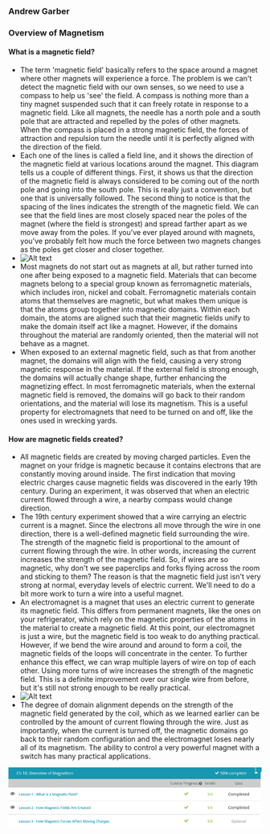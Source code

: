 ### Andrew Garber
### Overview of Magnetism

#### What is a magnetic field?
 - The term 'magnetic field' basically refers to the space around a magnet where other magnets will experience a force. The problem is we can't detect the magnetic field with our own senses, so we need to use a compass to help us 'see' the field. A compass is nothing more than a tiny magnet suspended such that it can freely rotate in response to a magnetic field. Like all magnets, the needle has a north pole and a south pole that are attracted and repelled by the poles of other magnets. When the compass is placed in a strong magnetic field, the forces of attraction and repulsion turn the needle until it is perfectly aligned with the direction of the field.
 - Each one of the lines is called a field line, and it shows the direction of the magnetic field at various locations around the magnet. This diagram tells us a couple of different things. First, it shows us that the direction of the magnetic field is always considered to be coming out of the north pole and going into the south pole. This is really just a convention, but one that is universally followed. The second thing to notice is that the spacing of the lines indicates the strength of the magnetic field. We can see that the field lines are most closely spaced near the poles of the magnet (where the field is strongest) and spread farther apart as we move away from the poles. If you've ever played around with magnets, you've probably felt how much the force between two magnets changes as the poles get closer and closer together.
 - ![Alt text](https://study.com/cimages/multimages/16/field-line-magnetic-field.jpg)
 - Most magnets do not start out as magnets at all, but rather turned into one after being exposed to a magnetic field. Materials that can become magnets belong to a special group known as ferromagnetic materials, which includes iron, nickel and cobalt. Ferromagnetic materials contain atoms that themselves are magnetic, but what makes them unique is that the atoms group together into magnetic domains. Within each domain, the atoms are aligned such that their magnetic fields unify to make the domain itself act like a magnet. However, if the domains throughout the material are randomly oriented, then the material will not behave as a magnet.
 - When exposed to an external magnetic field, such as that from another magnet, the domains will align with the field, causing a very strong magnetic response in the material. If the external field is strong enough, the domains will actually change shape, further enhancing the magnetizing effect. In most ferromagnetic materials, when the external magnetic field is removed, the domains will go back to their random orientations, and the material will lose its magnetism. This is a useful property for electromagnets that need to be turned on and off, like the ones used in wrecking yards.

#### How are magnetic fields created?
 - All magnetic fields are created by moving charged particles. Even the magnet on your fridge is magnetic because it contains electrons that are constantly moving around inside. The first indication that moving electric charges cause magnetic fields was discovered in the early 19th century. During an experiment, it was observed that when an electric current flowed through a wire, a nearby compass would change direction.
 - The 19th century experiment showed that a wire carrying an electric current is a magnet. Since the electrons all move through the wire in one direction, there is a well-defined magnetic field surrounding the wire. The strength of the magnetic field is proportional to the amount of current flowing through the wire. In other words, increasing the current increases the strength of the magnetic field. So, if wires are so magnetic, why don't we see paperclips and forks flying across the room and sticking to them? The reason is that the magnetic field just isn't very strong at normal, everyday levels of electric current. We'll need to do a bit more work to turn a wire into a useful magnet.
 - An electromagnet is a magnet that uses an electric current to generate its magnetic field. This differs from permanent magnets, like the ones on your refrigerator, which rely on the magnetic properties of the atoms in the material to create a magnetic field. At this point, our electromagnet is just a wire, but the magnetic field is too weak to do anything practical. However, if we bend the wire around and around to form a coil, the magnetic fields of the loops will concentrate in the center. To further enhance this effect, we can wrap multiple layers of wire on top of each other. Using more turns of wire increases the strength of the magnetic field. This is a definite improvement over our single wire from before, but it's still not strong enough to be really practical.
 - ![Alt text](https://study.com/cimages/multimages/16/ferromagnetic-material-in-coil.jpg)
 - The degree of domain alignment depends on the strength of the magnetic field generated by the coil, which as we learned earlier can be controlled by the amount of current flowing through the wire. Just as importantly, when the current is turned off, the magnetic domains go back to their random configuration and the electromagnet loses nearly all of its magnetism. The ability to control a very powerful magnet with a switch has many practical applications.

![Alt text](overview_magnetism.png)